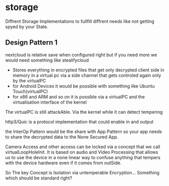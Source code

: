# storage
Diffrent Storage Implementations to fullfill diffrent needs like not getting spyed by your State.

## Design Pattern 1
nextcloud is relative save when configured right but if you need more we would need something like stealifycloud

- Stores everything in encrypted files that get only decrypted client side in memory in a virtual pc via a side channel that gets controled again only by the virtualPC 
- for Android Devices it would be possible with something like Ubuntu Touch(virtualPC)
- for x86 and ARM and so on it is possible via a virtualPC and the virtualisation interface of the kernel

The virtualPC is still attackAble. Via the kernel while it can detect tempering 

http3/Quic is a protocol implementation that could enable in and output 

the InterOp Pattern would be the share with App Pattern so your app needs to share the decrypted data to the None Secured App.

Camera Access and other access can be locked via a concept that we call virtualLoopHoleInit. It is based on audio and Video Processing that allows us to use the device in a none linear way to confuse anything that tempers with the device hardware even if it comes from outSide.

So The key Concept is Isolation via untemperable Encryption... Something which should be standard right?
